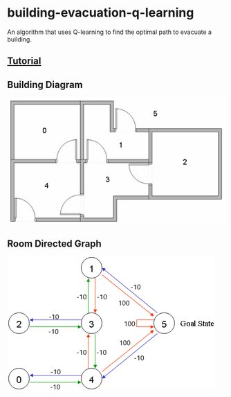 # building-evacuation-q-learning
An algorithm that uses Q-learning to find the optimal path to evacuate a building.

## [Tutorial](http://mnemstudio.org/path-finding-q-learning-tutorial.htm)

## Building Diagram
![building_diagram](https://github.com/KumarUniverse/building-evacuation-q-learning/blob/main/pictures/building-diagram.png)

## Room Directed Graph
![room_directed_graph](https://github.com/KumarUniverse/building-evacuation-q-learning/blob/main/pictures/room-graph.png)
